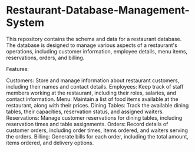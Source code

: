# Restaurant-Database-Management-System

This repository contains the schema and data for a restaurant database. The database is designed to manage various aspects of a restaurant's operations, including customer information, employee details, menu items, reservations, orders, and billing.

Features:

Customers: Store and manage information about restaurant customers, including their names and contact details.
Employees: Keep track of staff members working at the restaurant, including their roles, salaries, and contact information.
Menu: Maintain a list of food items available at the restaurant, along with their prices.
Dining Tables: Track the available dining tables, their capacities, reservation status, and assigned waiters.
Reservations: Manage customer reservations for dining tables, including reservation times and table assignments.
Orders: Record details of customer orders, including order times, items ordered, and waiters serving the orders.
Billing: Generate bills for each order, including the total amount, items ordered, and delivery options.
